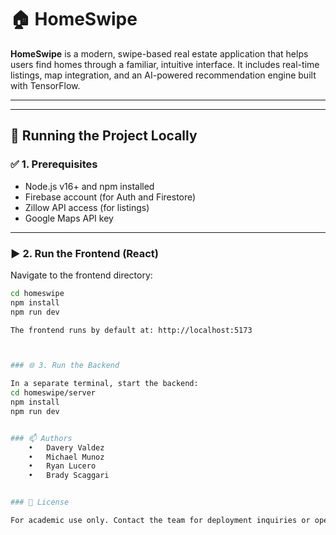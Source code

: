 # 🏠 HomeSwipe

**HomeSwipe** is a modern, swipe-based real estate application that helps users find homes through a familiar, intuitive interface. It includes real-time listings, map integration, and an AI-powered recommendation engine built with TensorFlow.

---
---

## 🚀 Running the Project Locally

### ✅ 1. Prerequisites

- Node.js v16+ and npm installed
- Firebase account (for Auth and Firestore)
- Zillow API access (for listings)
- Google Maps API key

---

### ▶️ 2. Run the Frontend (React)

Navigate to the frontend directory:

```bash
cd homeswipe
npm install
npm run dev

The frontend runs by default at: http://localhost:5173



### 🌐 3. Run the Backend

In a separate terminal, start the backend:
cd homeswipe/server
npm install
npm run dev


### 📫 Authors
	•	Davery Valdez
	•	Michael Munoz
	•	Ryan Lucero
	•	Brady Scaggari


### 📄 License

For academic use only. Contact the team for deployment inquiries or open source licensing.
